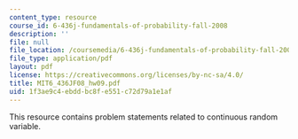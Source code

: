 ```yaml
---
content_type: resource
course_id: 6-436j-fundamentals-of-probability-fall-2008
description: ''
file: null
file_location: /coursemedia/6-436j-fundamentals-of-probability-fall-2008/1f3ae9c4ebddbc8fe551c72d79a1e1af_MIT6_436JF08_hw09.pdf
file_type: application/pdf
layout: pdf
license: https://creativecommons.org/licenses/by-nc-sa/4.0/
title: MIT6_436JF08_hw09.pdf
uid: 1f3ae9c4-ebdd-bc8f-e551-c72d79a1e1af
---
```

This resource contains problem statements related to continuous random variable.